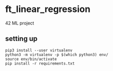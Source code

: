 # ft_linear_regression
42 ML project

## setting up
```
pip3 install --user virtualenv
python3 -m virtualenv -p $(which python3) env/
source env/bin/activate
pip install -r requirements.txt
```
